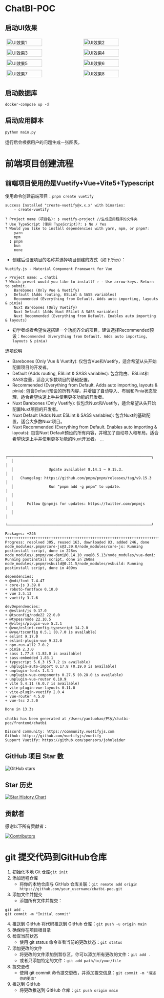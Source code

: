 # ChatBI-POC

## 启动UI效果
<div style="display: flex; flex-wrap: wrap;">
  <img src="public/WechatIMG993.jpg" alt="UI效果1" style="width: 48%; margin: 1%;">
  <img src="public/WechatIMG994.jpg" alt="UI效果2" style="width: 48%; margin: 1%;">
  <img src="public/WechatIMG995.jpg" alt="UI效果3" style="width: 48%; margin: 1%;">
  <img src="public/WechatIMG996.jpg" alt="UI效果4" style="width: 48%; margin: 1%;">
  <img src="public/WechatIMG997.jpg" alt="UI效果5" style="width: 48%; margin: 1%;">
  <img src="public/WechatIMG998.jpg" alt="UI效果6" style="width: 48%; margin: 1%;">
  <img src="public/WechatIMG999.jpg" alt="UI效果7" style="width: 48%; margin: 1%;">
  <img src="public/WechatIMG1000.png" alt="UI效果8" style="width: 48%; margin: 1%;">
</div>

## 启动数据库
`docker-compose up -d`

## 启动应用脚本
```python 
python main.py
```
运行后会根据用户的问题生成一张图表。

# 前端项目创建流程
## 前端项目使用的是Vuetify+Vue+Vite5+Typescript
使用命令创建前端项目：`pnpm create vuetify`
```
success Installed "create-vuetify@x.x.x" with binaries:
    - create-vuetify

? Project name (项目名): ❯ vuetify-project //生成应用程序的文件夹
? Use TypeScript (使用 TypeScript)?: ❯ No / Yes
? Would you like to install dependencies with yarn, npm, or pnpm?:
    yarn
    npm
  ❯ pnpm
    bun
    none
```

- 创建后设置项目的名称并选择项目创建的方式（如下所示）：
```
Vuetify.js - Material Component Framework for Vue

✔ Project name: … chatbi
? Which preset would you like to install? › - Use arrow-keys. Return to submit.
    Barebones (Only Vue & Vuetify)
❯   Default (Adds routing, ESLint & SASS variables)
    Recommended (Everything from Default. Adds auto importing, layouts & pinia)
    Nuxt Barebones (Only Vuetify)
    Nuxt Default (Adds Nuxt ESLint & SASS variables)
    Nuxt Recommended (Everything from Default. Enables auto importing & layouts)
```
- 初学者或者希望快速搭建一个功能齐全的项目，建议选择Recommended预设：`Recommended (Everything from Default. Adds auto importing, layouts & pinia)`

选项说明
- Barebones (Only Vue & Vuetify): 仅包含Vue和Vuetify，适合希望从头开始配置项目的开发者。
- Default (Adds routing, ESLint & SASS variables): 包含路由、ESLint和SASS变量，适合大多数项目的基础配置。
- Recommended (Everything from Default. Adds auto importing, layouts & pinia): 包含Default预设的所有内容，并增加了自动导入、布局和Pinia状态管理，适合希望快速上手并使用更多功能的开发者。
- Nuxt Barebones (Only Vuetify): 仅包含Nuxt和Vuetify，适合希望从头开始配置Nuxt项目的开发者。
- Nuxt Default (Adds Nuxt ESLint & SASS variables): 包含Nuxt的基础配置，适合大多数Nuxt项目。
- Nuxt Recommended (Everything from Default. Enables auto importing & layouts): 包含Nuxt Default预设的所有内容，并增加了自动导入和布局，适合希望快速上手并使用更多功能的Nuxt开发者。
...
```

   ╭──────────────────────────────────────────────────────────────────╮
   │                                                                  │
   │                Update available! 8.14.1 → 9.15.3.                │
   │   Changelog: https://github.com/pnpm/pnpm/releases/tag/v9.15.3   │
   │                Run "pnpm add -g pnpm" to update.                 │
   │                                                                  │
   │      Follow @pnpmjs for updates: https://twitter.com/pnpmjs      │
   │                                                                  │
   ╰──────────────────────────────────────────────────────────────────╯

Packages: +246
++++++++++++++++++++++++++++++++++++++++++++++++++++++++++++++++++++++++++++++++++++++++++++++++++
Progress: resolved 305, reused 163, downloaded 83, added 246, done
node_modules/.pnpm/core-js@3.39.0/node_modules/core-js: Running postinstall script, done in 228ms
node_modules/.pnpm/vue-demi@0.14.10_vue@3.5.13/node_modules/vue-demi: Running postinstall script, done in 260ms
node_modules/.pnpm/esbuild@0.21.5/node_modules/esbuild: Running postinstall script, done in 409ms

dependencies:
+ @mdi/font 7.4.47
+ core-js 3.39.0
+ roboto-fontface 0.10.0
+ vue 3.5.13
+ vuetify 3.7.6

devDependencies:
+ @eslint/js 9.17.0
+ @tsconfig/node22 22.0.0
+ @types/node 22.10.5
+ @vitejs/plugin-vue 5.2.1
+ @vue/eslint-config-typescript 14.2.0
+ @vue/tsconfig 0.5.1 (0.7.0 is available)
+ eslint 9.17.0
+ eslint-plugin-vue 9.32.0
+ npm-run-all2 7.0.2
+ pinia 2.3.0
+ sass 1.77.8 (1.83.0 is available)
+ sass-embedded 1.83.1
+ typescript 5.6.3 (5.7.2 is available)
+ unplugin-auto-import 0.17.8 (0.19.0 is available)
+ unplugin-fonts 1.3.1
+ unplugin-vue-components 0.27.5 (0.28.0 is available)
+ unplugin-vue-router 0.10.9
+ vite 5.4.11 (6.0.7 is available)
+ vite-plugin-vue-layouts 0.11.0
+ vite-plugin-vuetify 2.0.4
+ vue-router 4.5.0
+ vue-tsc 2.2.0

Done in 13.3s

chatbi has been generated at /Users/yanluohao/开发/chatbi-poc/frontend/chatbi

Discord community: https://community.vuetifyjs.com
Github: https://github.com/vuetifyjs/vuetify
Support Vuetify: https://github.com/sponsors/johnleider
```

## GitHub 项目 Star 数
![GitHub stars](https://img.shields.io/github/stars/Luohao-Yan/chatbi-poc?style=social)

## Star 历史
[![Star History Chart](https://starchart.cc/Luohao-Yan/chatbi-poc.svg)](https://starchart.cc/Luohao-Yan/chatbi-poc)

## 贡献者
感谢以下所有贡献者：

[![Contributors](https://contrib.rocks/image?repo=Luohao-Yan/chatbi-poc)](https://github.com/Luohao-Yan/chatbi-poc/graphs/contributors)

# git 提交代码到GitHub仓库

1. 初始化本地 Git 仓库`git init`
2. 添加远程仓库
    - 将你的本地仓库与 GitHub 仓库关联：`git remote add origin https://github.com/your_username/chatbi-poc.git`
3. 添加文件并提交
    - 添加所有文件并提交：
```
git add .
git commit -m "Initial commit"
```
4. 推送到 GitHub
将代码推送到 GitHub 仓库：`git push -u origin main`
5. 确保你在项目根目录
6. 检查当前状态
    - 使用 git status 命令查看当前的更改状态：`git status`
7. 添加更改的文件
    - 将更改的文件添加到暂存区。你可以添加所有更改的文件：`git add .`
    - 或者只添加特定的文件：`git add path/to/your/file`
8. 提交更改
    - 使用 git commit 命令提交更改，并添加提交信息：`git commit -m "描述你的更改"`
9. 推送到 GitHub
    - 将更改推送到 GitHub 仓库：`git push origin main`
